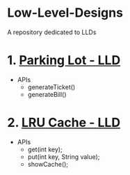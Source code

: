 # Low-Level-Designs
A repository dedicated to LLDs


# 1. [Parking Lot - LLD](https://github.com/SabbitRex/Low-Level-Designs/tree/main/src/main/java/com/sabbitrex/lowleveldesigns/parkinglot)
  - APIs
     - generateTicket()
     - generateBill()
   
# 2. [LRU Cache - LLD](https://github.com/SabbitRex/Low-Level-Designs/tree/main/src/main/java/com/sabbitrex/lowleveldesigns/lrucache)
  - APIs
     - get(int key);
     - put(int key, String value);
     - showCache();
